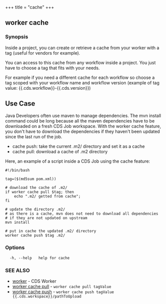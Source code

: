 +++
title = "cache"
+++
## worker cache



### Synopsis


Inside a project, you can create or retrieve a cache from your worker with a tag (useful for vendors for example).

You can access to this cache from any workflow inside a project. You just have to choose a tag that fits with your needs.

For example if you need a different cache for each workflow so choose a tag scoped with your workflow name and workflow version (example of tag value: {{.cds.workflow}}-{{.cds.version}})

## Use Case
Java Developers often use maven to manage dependencies. The mvn install command could be long because all the maven dependencies have to be downloaded on a fresh CDS Job workspace.
With the worker cache feature, you don't have to download the dependencies if they haven't been updated since the last run of the job.


- cache push: take the current .m2/ directory and set it as a cache
- cache pull: download a cache of .m2 directory

Here, an example of a script inside a CDS Job using the cache feature:

	#!/bin/bash

	tag=($(md5sum pom.xml))

	# download the cache of .m2/
	if worker cache pull $tag; then
		echo ".m2/ getted from cache";
	fi

	# update the directory .m2/
	# as there is a cache, mvn does not need to download all dependencies
	# if they are not updated on upstream
	mvn install

	# put in cache the updated .m2/ directory
	worker cache push $tag .m2/

    

### Options

```
  -h, --help   help for cache
```

### SEE ALSO

* [worker](/manual/components/worker/worker/)	 - CDS Worker
* [worker cache pull](/manual/components/worker/cache/pull/)	 - `worker cache pull tagValue`
* [worker cache push](/manual/components/worker/cache/push/)	 - `worker cache push tagValue {{.cds.workspace}}/pathToUpload`

